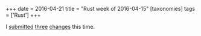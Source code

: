 +++
date = 2016-04-21
title = "Rust week of 2016-04-15"
[taxonomies]
tags = ['Rust']
+++

I [submitted][] [three][] [changes] this time.

  [submitted]: https://github.com/rust-lang/rust/pull/33141
  [three]: https://github.com/rust-lang/rust/pull/33142
  [changes]: https://github.com/rust-lang/rust/pull/33143
